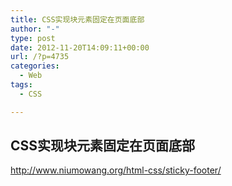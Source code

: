 ```yaml
---
title: CSS实现块元素固定在页面底部
author: "-"
type: post
date: 2012-11-20T14:09:11+00:00
url: /?p=4735
categories:
  - Web
tags:
  - CSS

---
```

## CSS实现块元素固定在页面底部
<http://www.niumowang.org/html-css/sticky-footer/>